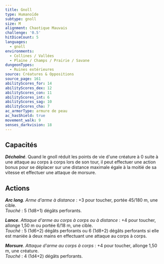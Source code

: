 ```yaml
---
title: Gnoll
type: Humanoïde
subtype: gnoll
size: M
alignment: Chaotique Mauvais
challenge: '0.5'
hitDiceCount: 5
languages:
  - gnoll
environments:
  - Collines / Vallées
  - Plaine / Champs / Prairie / Savane
dungeonTypes:
  - Ruines extérieures
source: Créatures & Oppositions
source_page: 161
abilityScores_for: 14
abilityScores_dex: 12
abilityScores_con: 11
abilityScores_int: 6
abilityScores_sag: 10
abilityScores_cha: 7
ac_armorType: armure de peau
ac_hasShield: true
movement_walk: 9
senses_darkvision: 18
---
```

## Capacités
_**Déchaîné**_. Quand le gnoll réduit les points de vie d'une créature à 0 suite à une attaque au corps à corps lors de son tour, il peut effectuer une action bonus pour se déplacer sur une distance maximale égale à la moitié de sa vitesse et effectuer une attaque de morsure.

## Actions
_**Arc long**_. _Arme d'arme à distance_ : +3 pour toucher, portée 45/180 m, une cible.  
_Touché_ : 5 (1d8+1) dégâts perforants.

_**Lance**_. _Attaque d'arme au corps à corps ou à distance_ : +4 pour toucher, allonge 1,50 m ou portée 6/18 m, une cible.  
_Touché_ : 5 (1d6+2) dégâts perforants ou 6 (1d8+2) dégâts perforants si elle est maniée à deux mains en effectuant une attaque au corps à corps.

_**Morsure**_. _Attaque d'arme au corps à corps_ : +4 pour toucher, allonge 1,50 m, une créature.  
_Touché_ : 4 (1d4+2) dégâts perforants.

